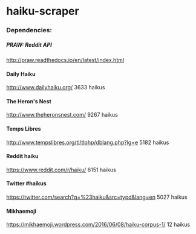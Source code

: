 # haiku-scraper

### Dependencies:

##### PRAW: Reddit API
http://praw.readthedocs.io/en/latest/index.html



#### Daily Haiku
http://www.dailyhaiku.org/
3633 haikus

#### The Heron's Nest
http://www.theheronsnest.com/
9267 haikus

#### Temps Libres
http://www.tempslibres.org/tl/tlphp/dblang.php?lg=e
5182 haikus

#### Reddit haiku
https://www.reddit.com/r/haiku/
6151 haikus

#### Twitter \#haikus
https://twitter.com/search?q=%23haiku&src=typd&lang=en
5027 haikus

#### Mikhaemoji
https://mikhaemoji.wordpress.com/2016/06/08/haiku-corpus-1/
12 haikus

